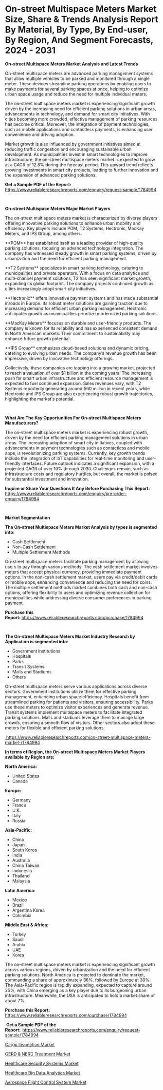 <p><h1>On-street Multispace Meters Market Size, Share & Trends Analysis Report By Material, By Type, By End-user, By Region, And Segment Forecasts, 2024 - 2031</h1></p><p><strong>On-street Multispace Meters Market Analysis and Latest Trends</strong></p>
<p><p>On-street multispace meters are advanced parking management systems that allow multiple vehicles to be parked and monitored through a single meter. These devices streamline parking operations by enabling users to make payments for several parking spaces at once, helping to optimize urban space usage and reduce the need for multiple individual meters. </p><p>The on-street multispace meters market is experiencing significant growth driven by the increasing need for efficient parking solutions in urban areas, advancements in technology, and demand for smart city initiatives. With cities becoming more crowded, effective management of parking resources has become critical. Moreover, the integration of payment technologies, such as mobile applications and contactless payments, is enhancing user convenience and driving adoption. </p><p>Market growth is also influenced by government initiatives aimed at reducing traffic congestion and encouraging sustainable urban development. As municipalities invest in smart technologies to improve infrastructure, the on-street multispace meters market is expected to grow at a CAGR of 12.8% during the forecast period. This upward trend reflects growing investments in smart city projects, leading to further innovation and the expansion of advanced parking solutions.</p></p>
<p><strong>Get a Sample PDF of the Report:&nbsp;</strong> <a href="https://www.reliableresearchreports.com/enquiry/request-sample/1784994?utm_campaign=1512&utm_medium=2&utm_source=Github&utm_content=ia&utm_term=18122024&utm_id=on-street-multispace-meters">https://www.reliableresearchreports.com/enquiry/request-sample/1784994</a></p>
<p>&nbsp;</p>
<p><strong>On-street Multispace Meters Major Market Players</strong></p>
<p><p>The on-street multispace meters market is characterized by diverse players offering innovative parking solutions to enhance urban mobility and efficiency. Key players include POM, T2 Systems, Hectronic, MacKay Meters, and IPS Group, among others. </p><p>**POM** has established itself as a leading provider of high-quality parking solutions, focusing on advanced technology integration. The company has witnessed steady growth in smart parking systems, driven by urbanization and the need for efficient parking management. </p><p>**T2 Systems** specializes in smart parking technology, catering to municipalities and private operators. With a focus on data analytics and multi-channel payment solutions, T2 has seen significant market growth, expanding its global footprint. The company projects continued growth as cities increasingly adopt smart city initiatives.</p><p>**Hectronic** offers innovative payment systems and has made substantial inroads in Europe. Its robust meter solutions are gaining traction due to increasing demand for efficient urban parking management. Hectronic anticipates growth as municipalities prioritize modernized parking solutions.</p><p>**MacKay Meters** focuses on durable and user-friendly products. The company is known for its reliability and has experienced consistent demand in North American markets. Their commitment to sustainability may enhance future growth potential.</p><p>**IPS Group** emphasizes cloud-based solutions and dynamic pricing, catering to evolving urban needs. The company’s revenue growth has been impressive, driven by innovative technology offerings.</p><p>Collectively, these companies are tapping into a growing market, projected to reach a valuation of over $1 billion in the coming years. The increasing push for smart urban infrastructure and efficient resource management is expected to fuel continued expansion. Sales revenues vary, with T2 Systems reportedly generating around $60 million in recent years, while Hectronic and IPS Group are also experiencing robust growth trajectories, highlighting the market's potential.</p></p>
<p>&nbsp;</p>
<p><strong>What Are The Key Opportunities For On-street Multispace Meters Manufacturers?</strong></p>
<p><p>The on-street multispace meters market is experiencing robust growth, driven by the need for efficient parking management solutions in urban areas. The increasing adoption of smart city initiatives, coupled with advancements in payment technologies such as contactless and mobile apps, is revolutionizing parking systems. Currently, key growth trends include the integration of IoT capabilities for real-time monitoring and user-friendly interfaces. Future outlook indicates a significant expansion, with a projected CAGR of over 10% through 2030. Challenges remain, such as infrastructure costs and regulatory hurdles, but overall, the market is poised for substantial investment and innovation.</p></p>
<p><strong>Inquire or Share Your Questions If Any Before Purchasing This Report:</strong> <a href="https://www.reliableresearchreports.com/enquiry/pre-order-enquiry/1784994?utm_campaign=1512&utm_medium=2&utm_source=Github&utm_content=ia&utm_term=18122024&utm_id=on-street-multispace-meters">https://www.reliableresearchreports.com/enquiry/pre-order-enquiry/1784994</a></p>
<p>&nbsp;</p>
<p><strong>Market Segmentation</strong></p>
<p><strong>The On-street Multispace Meters Market Analysis by types is segmented into:</strong></p>
<p><ul><li>Cash Settlement</li><li>Non-Cash Settlement</li><li>Multiple Settlement Methods</li></ul></p>
<p><p>On-street multispace meters facilitate parking management by allowing users to pay through various methods. The cash settlement market involves meters that accept physical currency, providing immediate payment options. In the non-cash settlement market, users pay via credit/debit cards or mobile apps, enhancing convenience and reducing the need for coins. The multiple settlement methods market combines both cash and non-cash options, offering flexibility to users and optimizing revenue collection for municipalities while addressing diverse consumer preferences in parking payment.</p></p>
<p><strong>Purchase this Report:&nbsp;</strong><a href="https://www.reliableresearchreports.com/purchase/1784994?utm_campaign=1512&utm_medium=2&utm_source=Github&utm_content=ia&utm_term=18122024&utm_id=on-street-multispace-meters">https://www.reliableresearchreports.com/purchase/1784994</a></p>
<p>&nbsp;</p>
<p><strong>The On-street Multispace Meters Market Industry Research by Application is segmented into:</strong></p>
<p><ul><li>Government Institutions</li><li>Hospitals</li><li>Parks</li><li>Transit Systems</li><li>Malls and Stadiums</li><li>Others</li></ul></p>
<p><p>On-street multispace meters serve various applications across diverse sectors. Government institutions utilize them for effective parking management, enhancing urban space efficiency. Hospitals benefit from streamlined parking for patients and visitors, ensuring accessibility. Parks use these meters to optimize visitor experiences and generate revenue. Transit systems implement multispace meters to facilitate integrated parking solutions. Malls and stadiums leverage them to manage large crowds, ensuring a smooth flow of visitors. Other sectors also adopt these meters for flexible and efficient parking solutions.</p></p>
<p><a href="https://www.reliableresearchreports.com/on-street-multispace-meters-market-r1784994?utm_campaign=1512&utm_medium=2&utm_source=Github&utm_content=ia&utm_term=18122024&utm_id=on-street-multispace-meters">&nbsp;https://www.reliableresearchreports.com/on-street-multispace-meters-market-r1784994</a></p>
<p><strong>In terms of Region, the On-street Multispace Meters Market Players available by Region are:</strong></p>
<p>
    <p> <strong> North America: </strong>
        <ul>
            <li>United States</li>
            <li>Canada</li>
        </ul>
        </p> 
    <p> <strong> Europe: </strong>
        <ul>
            <li>Germany</li>
            <li>France</li>
            <li>U.K.</li>
            <li>Italy</li>
            <li>Russia</li>
        </ul>
        </p> 
    <p> <strong> Asia-Pacific: </strong>
        <ul>
            <li>China</li>
            <li>Japan</li>
            <li>South Korea</li>
            <li>India</li>
            <li>Australia</li>
            <li>China Taiwan</li>
            <li>Indonesia</li>
            <li>Thailand</li>
            <li>Malaysia</li>
        </ul>
        </p> 
    <p> <strong> Latin America: </strong>
        <ul>
            <li>Mexico</li>
            <li>Brazil</li>
            <li>Argentina Korea</li>
            <li>Colombia</li>
        </ul>
        </p> 
    <p> <strong> Middle East & Africa: </strong>
        <ul>
            <li>Turkey</li>
            <li>Saudi</li>
            <li>Arabia</li>
            <li>UAE</li>
            <li>Korea</li>
        </ul>
    </p>
    </p>
<p><p>The on-street multispace meters market is experiencing significant growth across various regions, driven by urbanization and the need for efficient parking solutions. North America is projected to dominate the market, commanding a share of approximately 38%, followed by Europe at 30%. The Asia-Pacific region is rapidly expanding, expected to capture around 25%, with China emerging as a key player due to its burgeoning urban infrastructure. Meanwhile, the USA is anticipated to hold a market share of about 7%.</p></p>
<p><strong>Purchase this Report: </strong><a href="https://www.reliableresearchreports.com/purchase/1784994?utm_campaign=1512&utm_medium=2&utm_source=Github&utm_content=ia&utm_term=18122024&utm_id=on-street-multispace-meters">https://www.reliableresearchreports.com/purchase/1784994</a></p>
<p>&nbsp;<strong>Get a Sample PDF of the Report:&nbsp;&nbsp;</strong><a href="https://www.reliableresearchreports.com/enquiry/request-sample/1784994?utm_campaign=1512&utm_medium=2&utm_source=Github&utm_content=ia&utm_term=18122024&utm_id=on-street-multispace-meters">https://www.reliableresearchreports.com/enquiry/request-sample/1784994</a></p>
<p><strong></strong></p>
<p><p><a href="https://www.linkedin.com/pulse/cargo-inspection-market-report-forward-looking-perspective-future-9z2tf?utm_campaign=1512&utm_medium=2&utm_source=Github&utm_content=ia&utm_term=18122024&utm_id=on-street-multispace-meters">Cargo Inspection Market</a></p><p><a href="https://www.linkedin.com/pulse/gerd-nerd-treatment-industry-trends-report-analyzing-growth-size-6b1af?utm_campaign=1512&utm_medium=2&utm_source=Github&utm_content=ia&utm_term=18122024&utm_id=on-street-multispace-meters">GERD & NERD Treatment Market</a></p><p><a href="https://www.linkedin.com/pulse/healthcare-security-systems-market-growth-forecast-global-analysis-o8ivf?utm_campaign=1512&utm_medium=2&utm_source=Github&utm_content=ia&utm_term=18122024&utm_id=on-street-multispace-meters">Healthcare Security Systems Market</a></p><p><a href="https://www.linkedin.com/pulse/comprehensive-healthcare-big-data-analytics-market-report-d4hle?utm_campaign=1512&utm_medium=2&utm_source=Github&utm_content=ia&utm_term=18122024&utm_id=on-street-multispace-meters">Healthcare Big Data Analytics Market</a></p><p><a href="https://www.linkedin.com/pulse/aerospace-flight-control-system-market-evaluation-leading-gdr7f?utm_campaign=1512&utm_medium=2&utm_source=Github&utm_content=ia&utm_term=18122024&utm_id=on-street-multispace-meters">Aerospace Flight Control System Market</a></p></p>